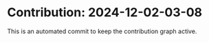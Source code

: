 # Contribution: 2024-12-02-03-08
This is an automated commit to keep the contribution graph active.
